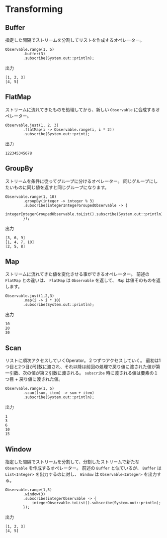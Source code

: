 # Transforming
## Buffer
指定した間隔でストリームを分割してリストを作成するオペレーター。

```
Observable.range(1, 5)
        .buffer(3)
        .subscribe(System.out::println);
```

出力

```
[1, 2, 3]
[4, 5]
```

## FlatMap
ストリームに流れてきたものを処理してから、新しい `Observable` に合成するオペレーター。

```
Observable.just(1, 2, 3)
        .flatMap(i -> Observable.range(i, i * 2))
        .subscribe(System.out::print);
```

出力

```
122345345678
```

## GroupBy
ストリームを条件に従ってグループに分けるオペレーター。
同じグループにしたいものに同じ値を返すと同じグループになります。

```
Observable.range(1, 10)
        .groupBy(integer -> integer % 3)
        .subscribe(integerIntegerGroupedObservable -> {
            integerIntegerGroupedObservable.toList().subscribe(System.out::println);
        });
```

出力

```
[3, 6, 9]
[1, 4, 7, 10]
[2, 5, 8]
```

## Map
ストリームに流れてきた値を変化させる事ができるオペレーター。
前述の `FlatMap` との違いは、 `FlatMap` は `Observable` を返して、 `Map` は値そのものを返します。

```
Observable.just(1,2,3)
        .map(i -> i * 10)
        .subscribe(System.out::println);
```

出力

```
10
20
30
```

## Scan
リストに順次アクセスしていくOperator。２つずつアクセスしていく。
最初は1つ目と2つ目が引数に渡され、それ以降は前回の処理で戻り値に渡された値が第一引数、次の値が第２引数に渡される。
`subscribe` 時に渡される値は要素の１つ目 + 戻り値に渡された値。

```
Observable.range(1, 5)
        .scan((sum, item) -> sum + item)
        .subscribe(System.out::println);
```

出力

```
1
3
6
10
15
```

## Window
指定した間隔でストリームを分割して、分割したストリームで新たな `Observable` を作成するオペレーター。
前述の `Buffer` と似ているが、 `Buffer` は `List<Integer>` を出力するのに対し、 `Window` は `Observable<Integer>` を出力する。

```
Observable.range(1,5)
        .window(3)
        .subscribe(integerObservable -> {
            integerObservable.toList().subscribe(System.out::println);
        });
```

出力

```
[1, 2, 3]
[4, 5]
```
